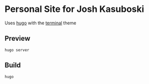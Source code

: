 # Personal Site for Josh Kasuboski

Uses [hugo](https://gohugo.io) with the [terminal](https://github.com/panr/hugo-theme-terminal) theme

## Preview
`hugo server`

## Build
`hugo`